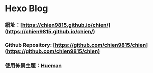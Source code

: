 # Hexo Blog

### 網址：[https://chien9815.github.io/chien/](https://chien9815.github.io/chien/)

### Github Repository: [https://github.com/chien9815/chien](https://github.com/chien9815/chien)

### 使用佈景主題：[Hueman](https://github.com/ppoffice/hexo-theme-hueman)

